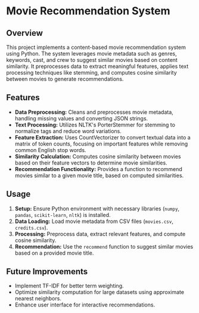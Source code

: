 # Movie Recommendation System

## Overview
This project implements a content-based movie recommendation system using Python. The system leverages movie metadata such as genres, keywords, cast, and crew to suggest similar movies based on content similarity. It preprocesses data to extract meaningful features, applies text processing techniques like stemming, and computes cosine similarity between movies to generate recommendations.

## Features
- **Data Preprocessing:** Cleans and preprocesses movie metadata, handling missing values and converting JSON strings.
- **Text Processing:** Utilizes NLTK's PorterStemmer for stemming to normalize tags and reduce word variations.
- **Feature Extraction:** Uses CountVectorizer to convert textual data into a matrix of token counts, focusing on important features while removing common English stop words.
- **Similarity Calculation:** Computes cosine similarity between movies based on their feature vectors to determine movie similarities.
- **Recommendation Functionality:** Provides a function to recommend movies similar to a given movie title, based on computed similarities.

## Usage
1. **Setup:** Ensure Python environment with necessary libraries (`numpy`, `pandas`, `scikit-learn`, `nltk`) is installed.
2. **Data Loading:** Load movie metadata from CSV files (`movies.csv`, `credits.csv`).
3. **Processing:** Preprocess data, extract relevant features, and compute cosine similarity.
4. **Recommendation:** Use the `recommend` function to suggest similar movies based on a provided movie title.

## Future Improvements
- Implement TF-IDF for better term weighting.
- Optimize similarity computation for large datasets using approximate nearest neighbors.
- Enhance user interface for interactive recommendations.
